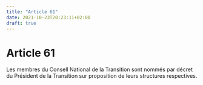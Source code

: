 ```yaml
---
title: "Article 61"
date: 2021-10-23T20:23:11+02:00
draft: true
---
```


# Article 61

Les membres du Consell National de la Transition sont nommés par décret du Président de la Transition sur proposition de leurs structures respectives.
